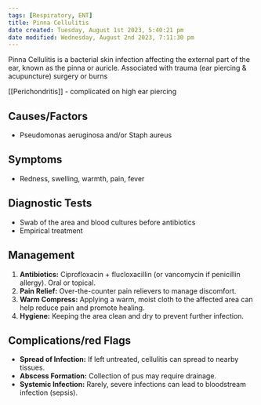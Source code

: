 ```yaml
---
tags: [Respiratory, ENT]
title: Pinna Cellulitis
date created: Tuesday, August 1st 2023, 5:40:21 pm
date modified: Wednesday, August 2nd 2023, 7:11:30 pm
---
```


Pinna Cellulitis is a bacterial skin infection affecting the external part of the ear, known as the pinna or auricle. Associated with trauma (ear piercing & acupuncture) surgery or burns

[[Perichondritis]] - complicated on high ear piercing

## Causes/Factors

- Pseudomonas aeruginosa and/or Staph aureus

## Symptoms

- Redness, swelling, warmth, pain, fever

## Diagnostic Tests

- Swab of the area and blood cultures before antibiotics
- Empirical treatment

## Management

1. **Antibiotics:** Ciprofloxacin + flucloxacillin (or vancomycin if penicillin allergy). Oral or topical.
2. **Pain Relief:** Over-the-counter pain relievers to manage discomfort.
3. **Warm Compress:** Applying a warm, moist cloth to the affected area can help reduce pain and promote healing.
4. **Hygiene:** Keeping the area clean and dry to prevent further infection.

## Complications/red Flags

- **Spread of Infection:** If left untreated, cellulitis can spread to nearby tissues.
- **Abscess Formation:** Collection of pus may require drainage.
- **Systemic Infection:** Rarely, severe infections can lead to bloodstream infection (sepsis).

